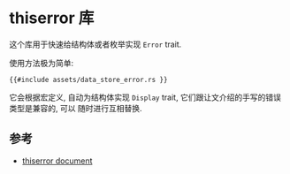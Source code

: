 # thiserror 库

这个库用于快速给结构体或者枚举实现 `Error` trait.

使用方法极为简单:

```rust, ignore
{{#include assets/data_store_error.rs }}
```

它会根据宏定义, 自动为结构体实现 `Display` trait, 它们跟让文介绍的手写的错误类型是兼容的, 可以
随时进行互相替换.

## 参考

- [thiserror document](https://docs.rs/thiserror/latest/thiserror/)